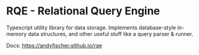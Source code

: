 
# RQE - Relational Query Engine #

Typescript utility library for data storage. Implements database-style in-memory data structures,
and other useful stuff like a query parser & runner.

Docs: https://andyfischer.github.io/rqe

